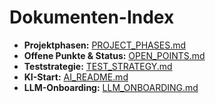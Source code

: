 # Dokumenten-Index

- **Projektphasen:** [PROJECT_PHASES.md](PROJECT_PHASES.md)
- **Offene Punkte & Status:** [OPEN_POINTS.md](OPEN_POINTS.md)
- **Teststrategie:** [TEST_STRATEGY.md](TEST_STRATEGY.md)
- **KI-Start:** [AI_README.md](AI_README.md)
- **LLM-Onboarding:** [LLM_ONBOARDING.md](LLM_ONBOARDING.md)
